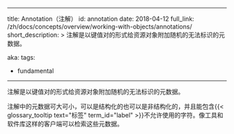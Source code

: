 <!--

---
title: Annotation
id: annotation
date: 2018-04-12
full_link: /docs/concepts/overview/working-with-objects/annotations
short_description: >
  A key-value pair that is used to attach arbitrary non-identifying metadata to objects.

aka: 
tags:
- fundamental
---

-->

---
title: Annotation（注解）
id: annotation
date: 2018-04-12
full_link: /zh/docs/concepts/overview/working-with-objects/annotations/
short_description: >
  注解是以键值对的形式给资源对象附加随机的无法标识的元数据。

aka: 
tags:
- fundamental
---

<!--
 A key-value pair that is used to attach arbitrary non-identifying metadata to objects.
-->

 注解是以键值对的形式给资源对象附加随机的无法标识的元数据。

<!--more--> 

<!--
The metadata in an annotation can be small or large, structured or unstructured, and can include characters not permitted by {{< glossary_tooltip text="labels" term_id="label" >}}. Clients such as tools and libraries can retrieve this metadata.
-->

注解中的元数据可大可小，可以是结构化的也可以是非结构化的，并且能包含{{< glossary_tooltip text="标签" term_id="label" >}}不允许使用的字符。像工具和软件库这样的客户端可以检索这些元数据。

